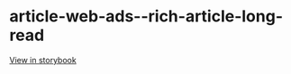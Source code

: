 # article-web-ads--rich-article-long-read

[View in storybook](https://raw.githack.com/Independent-Digital-News-and-Media-Ltd/indy-pwamp-sb/PR-1448-sb/index.html?path=/story/article-web-ads--rich-article-long-read)